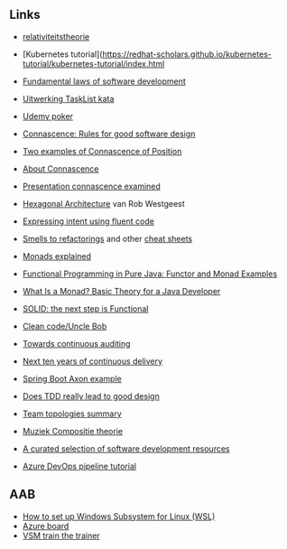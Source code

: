 ## Links

- [relativiteitstheorie](https://exceptionnotfound.net/fundamental-laws-of-software-development/)

- [Kubernetes tutorial](https://redhat-scholars.github.io/kubernetes-tutorial/kubernetes-tutorial/index.html
- [Fundamental laws of software development](https://exceptionnotfound.net/fundamental-laws-of-software-development/)

- [Uitwerking TaskList kata](https://github.com/codurance/task-list/blob/master/java/src/main/java/com/codurance/training/tasks/TaskList.java)
- [Udemy poker](https://classroom.udacity.com/courses/cs212/lessons/48688918/concepts/486986890923)
- [Connascence: Rules for good software design](https://www.maibornwolff.de/en/blog/connascence-rules-good-software-design)
- [Two examples of Connascence of Position](https://codesai.com/2017/07/two-examples-of-connascence-of-position)
- [About Connascence](https://codesai.com/2017/01/about-connascence)
- [Presentation connascence examined](https://github.com/jimweirich/presentation-connascence-examined/blob/master/pdf/connascence_examined.key.pdf)
- [Hexagonal Architecture](https://www.qwan.eu/2020/12/23/what-to-put-where.html) van Rob Westgeest
- [Expressing intent using fluent code](https://www.codesandnotes.be/2018/12/27/expressing-intent-using-fluent-code/)
- [Smells to refactorings](https://www.industriallogic.com/img/blog/2005/09/smellstorefactorings.pdf) and other [cheat sheets](https://www.industriallogic.com/freebies/)
- [Monads explained](https://towardsdatascience.com/monads-from-the-lens-of-imperative-programmer-af1ab8c8790c)
- [Functional Programming in Pure Java: Functor and Monad Examples](https://dzone.com/articles/functor-and-monad-examples-in-plain-java)
- [What Is a Monad? Basic Theory for a Java Developer](https://dzone.com/articles/what-is-a-monad-basic-theory-for-a-java-developer)
- [SOLID: the next step is Functional](blog.ploeh.dk/2014/03/10/solid-the-next-step-is-functional/)
- [Clean code/Uncle Bob](https://www.youtube.com/watch?v=7EmboKQH8lM)
- [Towards continuous auditing](https://konghq.com/videos/towards-continuous-auditing-how-devops-is-reshaping-traditional-audit-practices/)
- [Next ten years of continuous delivery](https://www.youtube.com/watch?v=FVEWdatM8Uk) 
- [Spring Boot Axon example](https://www.linkedin.com/pulse/spring-boot-axon-example-cqrs-prateek-ashtikar)
- [Does TDD really lead to good design](https://www.youtube.com/watch?v=KyFVA4Spcgg)
- [Team topologies summary](https://www.infoq.com/podcasts/software-architecture-team-topologies/)
- [Muziek Compositie theorie](https://composer.rowy.net/Compositie-in-de-praktijk.html)
- [A curated selection of software development resources](https://github.com/tombasche/professional-development)
- [Azure DevOps pipeline tutorial](https://medium.com/abn-amro-developer/azure-devops-pipeline-tutorial-part-1-ci-pipeline-fundamentals-41e590ff1d80)

## AAB

- [How to set up Windows Subsystem for Linux (WSL)](https://confluence.aws.abnamro.org/pages/viewpage.action?pageId=158556856)
- [Azure board](dev.azure.com/cbsp-abnamro/GRD0001045/_boards/board/t/BLK0002384/Epic%20Backlog)
- [VSM train the trainer](https://www.abnamro.video/channel/Apollo/2976)